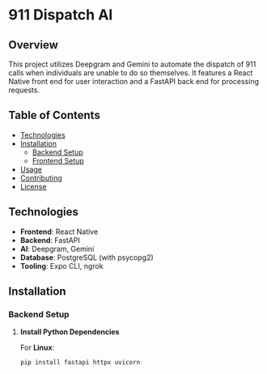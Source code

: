 

# 911 Dispatch AI

## Overview

This project utilizes Deepgram and Gemini to automate the dispatch of 911 calls when individuals are unable to do so themselves. It features a React Native front end for user interaction and a FastAPI back end for processing requests.

## Table of Contents

- [Technologies](#technologies)
- [Installation](#installation)
  - [Backend Setup](#backend-setup)
  - [Frontend Setup](#frontend-setup)
- [Usage](#usage)
- [Contributing](#contributing)
- [License](#license)

## Technologies

- **Frontend**: React Native
- **Backend**: FastAPI
- **AI**: Deepgram, Gemini
- **Database**: PostgreSQL (with psycopg2)
- **Tooling**: Expo CLI, ngrok

## Installation

### Backend Setup

1. **Install Python Dependencies**

   For **Linux**:
   ```bash
   pip install fastapi httpx uvicorn
